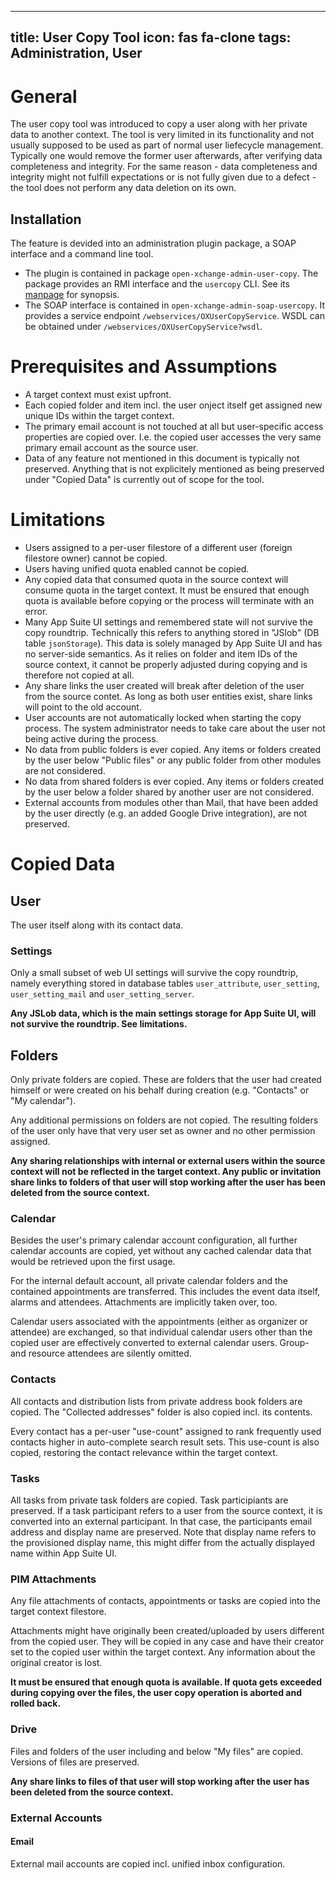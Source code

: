 
---
title: User Copy Tool
icon: fas fa-clone
tags: Administration, User
---

General
=======

The user copy tool was introduced to copy a user along with her private data to another context. The tool is very limited in its functionality and not usually supposed to be used as part of normal user liefecycle management. Typically one would remove the former user afterwards, after verifying data completeness and integrity. For the same reason - data completeness and integrity might not fulfill expectations or is not fully given due to a defect - the tool does not perform any data deletion on its own.


Installation
------------

The feature is devided into an administration plugin package, a SOAP interface and a command line tool.

* The plugin is contained in package `open-xchange-admin-user-copy`. The package provides an RMI interface and the `usercopy` CLI. See its [manpage](../command_line_tools/user/usercopy.html) for synopsis.
* The SOAP interface is contained in `open-xchange-admin-soap-usercopy`. It provides a service endpoint `/webservices/OXUserCopyService`. WSDL can be obtained under `/webservices/OXUserCopyService?wsdl`.


Prerequisites and Assumptions
=============================

* A target context must exist upfront.
* Each copied folder and item incl. the user onject itself get assigned new unique IDs within the target context.
* The primary email account is not touched at all but user-specific access properties are copied over. I.e. the copied user accesses the very same primary email account as the source user.
* Data of any feature not mentioned in this document is typically not preserved. Anything that is not explicitely mentioned as being preserved under "Copied Data" is currently out of scope for the tool.


Limitations
===========

* Users assigned to a per-user filestore of a different user (foreign filestore owner) cannot be copied.
* Users having unified quota enabled cannot be copied.
* Any copied data that consumed quota in the source context will consume quota in the target context. It must be ensured that enough quota is available before copying or the process will terminate with an error.
* Many App Suite UI settings and remembered state will not survive the copy roundtrip. Technically this refers to anything stored in "JSlob" (DB table `jsonStorage`). This data is solely managed by App Suite UI and has no server-side semantics. As it relies on folder and item IDs of the source context, it cannot be properly adjusted during copying and is therefore not copied at all.
* Any share links the user created will break after deletion of the user from the source contet. As long as both user entities exist, share links will point to the old account.
* User accounts are not automatically locked when starting the copy process. The system administrator needs to take care about the user not being active during the process.
* No data from public folders is ever copied. Any items or folders created by the user below "Public files" or any public folder from other modules are not considered.
* No data from shared folders is ever copied. Any items or folders created by the user below a folder shared by another user are not considered.
* External accounts from modules other than Mail, that have been added by the user directly (e.g. an added Google Drive integration), are not preserved.


Copied Data
===========

## User

The user itself along with its contact data.

### Settings

Only a small subset of web UI settings will survive the copy roundtrip, namely everything stored in database tables `user_attribute`, `user_setting`, `user_setting_mail` and `user_setting_server`.

**Any JSLob data, which is the main settings storage for App Suite UI, will not survive the roundtrip. See limitations.**


## Folders

Only private folders are copied. These are folders that the user had created himself or were created on his behalf during creation (e.g. "Contacts" or "My calendar").

Any additional permissions on folders are not copied. The resulting folders of the user only have that very user set as owner and no other permission assigned.

**Any sharing relationships with internal or external users within the source context will not be reflected in the target context. Any public or invitation share links to folders of that user will stop working after the user has been deleted from the source context.**


### Calendar

Besides the user's primary calendar account configuration, all further calendar accounts are copied, yet without any cached calendar data that would be retrieved upon the first usage.

For the internal default account, all private calendar folders and the contained appointments are transferred. This includes the event data itself, alarms and attendees. Attachments are implicitly taken over, too.   

Calendar users associated with the appointments (either as organizer or attendee) are exchanged, so that individual calendar users other than the copied user are effectively converted to external calendar users. Group- and resource attendees are silently omitted.


### Contacts

All contacts and distribution lists from private address book folders are copied. The "Collected addresses" folder is also copied incl. its contents.

Every contact has a per-user "use-count" assigned to rank frequently used contacts higher in auto-complete search result sets. This use-count is also copied, restoring the contact relevance within the target context.


### Tasks

All tasks from private task folders are copied. Task participiants are preserved. If a task participant refers to a user from the source context, it is converted into an external participant. In that case, the participants email address and display name are preserved. Note that display name refers to the provisioned display name, this might differ from the actually displayed name within App Suite UI.


### PIM Attachments

Any file attachments of contacts, appointments or tasks are copied into the target context filestore.

Attachments might have originally been created/uploaded by users different from the copied user. They will be copied in any case and have their creator set to the copied user within the target context. Any information about the original creator is lost.

**It must be ensured that enough quota is available. If quota gets exceeded during copying over the files, the user copy operation is aborted and rolled back.**


### Drive

Files and folders of the user including and below "My files" are copied. Versions of files are preserved.

**Any share links to files of that user will stop working after the user has been deleted from the source context.**


### External Accounts

#### Email

External mail accounts are copied incl. unified inbox configuration.
